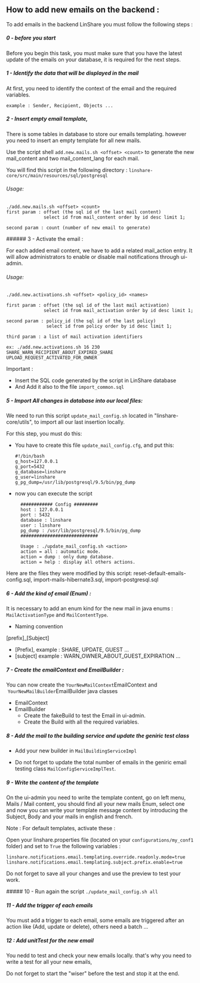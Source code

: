 ## How to add new emails on the backend :

To add emails in the backend LinShare you must follow the following steps :

##### 0 -  before you start

Before you begin this task, you must make sure that you have the latest update of the emails on your database, it is required for the next steps.

##### 1 -  Identify the data that will be displayed in the mail

At first, you need to identify the context of the email and the required variables.

    example : Sender, Recipient, Objects ...

##### 2 -  Insert empty email template,

There is some tables in database to store our emails templating. however you need to insert an empty template for all new mails.

Use the script shell `add.new.mails.sh <offset> <count>` to generate the new mail_content and two mail_content_lang for each mail.

You will find this script in the following directory :  `linshare-core/src/main/resources/sql/postgresql`

###### Usage:
    ./add.new.mails.sh <offset> <count>
    first param : offset (the sql id of the last mail content)
                  select id from mail_content order by id desc limit 1;

    second param : count (number of new email to generate)


###### 3 - Activate the email :

For each added email content, we have to add a related mail_action entry. It will allow administrators to enable or disable mail notifications through ui-admin.

###### Usage:

    ./add.new.activations.sh <offset> <policy_id> <names>

    first param : offset (the sql id of the last mail activation)
                  select id from mail_activation order by id desc limit 1;

    second param : policy_id (the sql id of the last policy)
                   select id from policy order by id desc limit 1;

    third param : a list of mail activation identifiers

    ex: ./add.new.activations.sh 16 230 SHARE_WARN_RECIPIENT_ABOUT_EXPIRED_SHARE UPLOAD_REQUEST_ACTIVATED_FOR_OWNER

Important :

* Insert the SQL code generated by the script in LinShare database
* And Add it also to the file `import_common.sql`

##### 5 - Import All changes in database into our local files:

We need to run this script `update_mail_config.sh` located in "linshare-core/utils", to import all our last insertion locally.

For this step, you must do this:

* You have to create this file `update_mail_config.cfg`, and put this:

      #!/bin/bash
      g_host=127.0.0.1
      g_port=5432
      g_database=linshare
      g_user=linshare
      g_pg_dump=/usr/lib/postgresql/9.5/bin/pg_dump

* now you can execute the script

        ############ Config #########
        host : 127.0.0.1
        port : 5432
        database : linshare
        user : linshare
        pg_dump : /usr/lib/postgresql/9.5/bin/pg_dump
        #############################

        Usage : ./update_mail_config.sh <action>
        action = all : automatic mode.
        action = dump : only dump database.
        action = help : display all others actions.

Here are the files they were modified by this script: reset-default-emails-config.sql, import-mails-hibernate3.sql, import-postgresql.sql

##### 6 -  Add the kind of email (Enum) :
It is necessary to add an enum kind for the new mail in java enums :  `MailActivationType` and `MailContentType`.

* Naming convention

[prefix]\_[Subject]

  - [Prefix], example : SHARE, UPDATE, GUEST ...
  - [subject] example : WARN_OWNER_ABOUT_GUEST_EXPIRATION ...

##### 7 - Create the emailContext and EmailBuilder :

You can now create the  `YourNewMailContext`EmailContext   and   `YourNewMailBuilder`EmailBuilder java classes

* EmailContext
* EmailBuilder
    - Create the fakeBuild to test the Email in ui-admin.
    - Create the Build with all the required variables.

##### 8 - Add the mail to the building service and update the geniric test class

* Add your new builder in `MailBuildingServiceImpl`

* Do not forget to update the total number of emails in the geniric email testing class `MailConfigServiceImplTest`.

##### 9 - Write the content of the template

On the ui-admin you need to write the template content, go on left menu, Mails / Mail content, you should find all your new mails Enum, select one and now you can write your template message content by introducing the Subject, Body and your mails in english and french.

Note :
For default templates, activate these :

Open your linshare.properties file (located on your `configurations/my_conf1` folder) and set to `True` the following variables :

    linshare.notifications.email.templating.override.readonly.mode=true
    linshare.notifications.email.templating.subject.prefix.enable=true

Do not forget to save all your changes and use the preview to test your work.

##### 10 - Run again the script `./update_mail_config.sh all`

##### 11 - Add the trigger of each emails

You must add a trigger to each email, some emails are triggered after an action like (Add, update or delete), others need a batch ...

##### 12 : Add unitTest for the new email
You nedd to test and check your new emails locally. that's why you need to write a test for all your new emails,

Do not forget to start the "wiser" before the test and stop it at the end.
